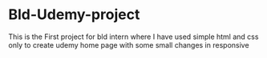 # Bld-Udemy-project
This is the First project for bld intern where I have used simple html and css only to create udemy home page with some small changes in responsive
